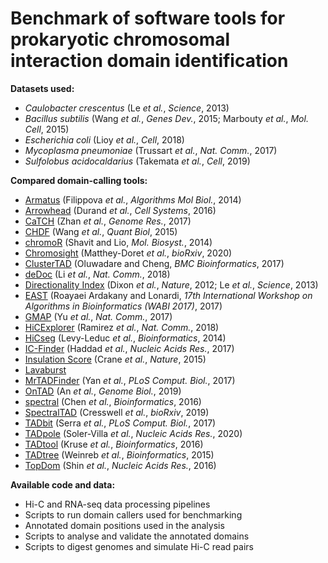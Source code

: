 # Benchmark of software tools for prokaryotic chromosomal interaction domain identification

**Datasets used:**
* *Caulobacter crescentus* (Le *et al.*, *Science*, 2013)
* *Bacillus subtilis* (Wang *et al.*, *Genes Dev.*, 2015; Marbouty *et al.*, *Mol. Cell*, 2015)
* *Escherichia coli* (Lioy *et al.*, *Cell*, 2018)
* *Mycoplasma pneumoniae* (Trussart *et al.*, *Nat. Comm.*, 2017)
* *Sulfolobus acidocaldarius* (Takemata *et al.*, *Cell*, 2019)

**Compared domain-calling tools:**
* [Armatus](https://github.com/kingsfordgroup/armatus/) (Filippova *et al.*, *Algorithms Mol Biol.*, 2014)
* [Arrowhead](https://github.com/aidenlab/juicer/wiki/Arrowhead) (Durand *et al.*, *Cell Systems*, 2016)
* [CaTCH](https://github.com/zhanyinx/CaTCH_R) (Zhan *et al.*, *Genome Res.*, 2017)
* [CHDF]() (Wang *et al.*, *Quant Biol*, 2015)
* [chromoR](https://cran.r-project.org/web/packages/chromoR/index.html) (Shavit and Lio, *Mol. Biosyst.*, 2014)
* [Chromosight](https://github.com/koszullab/chromosight) (Matthey-Doret *et al.*, *bioRxiv*, 2020)
* [ClusterTAD](https://github.com/BDM-Lab/ClusterTAD) (Oluwadare and Cheng, *BMC Bioinformatics*, 2017)
* [deDoc](https://github.com/yinxc/structural-information-minimisation) (Li *et al.*, *Nat. Comm.*, 2018)
* [Directionality Index]() (Dixon *et al.*, *Nature*, 2012; Le *et al.*, *Science*, 2013)
* [EAST](https://github.com/ucrbioinfo/EAST) (Roayaei Ardakany and Lonardi, *17th International Workshop on Algorithms in Bioinformatics (WABI 2017)*, 2017)
* [GMAP](https://github.com/wbaopaul/rGMAP) (Yu *et al.*, *Nat. Comm.*, 2017)
* [HiCExplorer](https://github.com/deeptools/HiCExplorer) (Ramirez *et al.*, *Nat. Comm.*, 2018)
* [HiCseg](https://CRAN.R-project.org/package=HiCseg) (Levy-Leduc *et al.*, *Bioinformatics*, 2014)
* [IC-Finder](https://github.com/bcm-uga/IC-Finder) (Haddad *et al.*, *Nucleic Acids Res.*, 2017)
* [Insulation Score](https://github.com/dekkerlab/crane-nature-2015/) (Crane *et al.*, *Nature*, 2015)
* [Lavaburst](https://github.com/nvictus/lavaburst)
* [MrTADFinder](https://github.com/gersteinlab/MrTADFinder) (Yan *et al.*, *PLoS Comput. Biol.*, 2017)
* [OnTAD](https://github.com/anlin00007/OnTAD) (An *et al.*, *Genome Biol.*, 2019)
* [spectral](https://github.com/laseaman/4D_Nucleome_Analysis_Toolbox) (Chen *et al.*, *Bioinformatics*, 2016)
* [SpectralTAD](https://github.com/dozmorovlab/SpectralTAD) (Cresswell *et al.*, *bioRxiv*, 2019)
* [TADbit](https://github.com/3DGenomes/TADbit) (Serra *et al.*, *PLoS Comput. Biol.*, 2017)
* [TADpole](https://github.com/3DGenomes/TADpole) (Soler-Villa *et al.*, *Nucleic Acids Res.*, 2020)
* [TADtool](https://github.com/vaquerizaslab/tadtool) (Kruse *et al.*, *Bioinformatics*, 2016)
* [TADtree](http://compbio.cs.brown.edu/projects/tadtree/) (Weinreb *et al.*, *Bioinformatics*, 2015)
* [TopDom](https://github.com/HenrikBengtsson/TopDom) (Shin *et al.*, *Nucleic Acids Res.*, 2016)

**Available code and data:**
* Hi-C and RNA-seq data processing pipelines
* Scripts to run domain callers used for benchmarking
* Annotated domain positions used in the analysis
* Scripts to analyse and validate the annotated domains
* Scripts to digest genomes and simulate Hi-C read pairs
